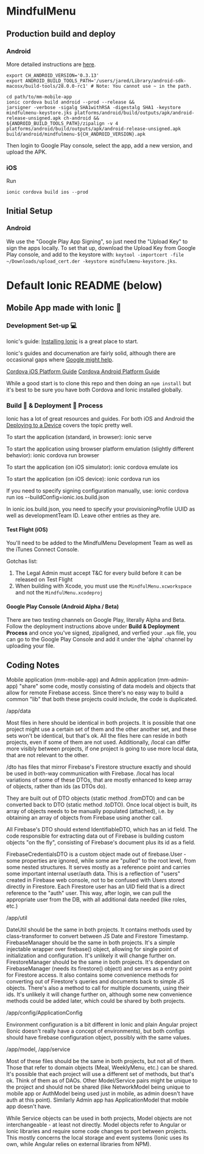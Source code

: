 # MindfulMenu

## Production build and deploy

### Android

More detailed instructions are [here](https://ionicframework.com/docs/intro/deploying/).

```
export CH_ANDROID_VERSION='0.3.13'
export ANDROID_BUILD_TOOLS_PATH='/users/jared/Library/android-sdk-macosx/build-tools/28.0.0-rc1' # Note: You cannot use ~ in the path.

cd path/to/mm-mobile-app
ionic cordova build android --prod --release &&
jarsigner -verbose -sigalg SHA1withRSA -digestalg SHA1 -keystore mindfulmenu-keystore.jks platforms/android/build/outputs/apk/android-release-unsigned.apk ch-android &&
${ANDROID_BUILD_TOOLS_PATH}/zipalign -v 4 platforms/android/build/outputs/apk/android-release-unsigned.apk build/android/mindfulmenu-${CH_ANDROID_VERSION}.apk
```

Then login to Google Play console, select the app, add a new version, and upload the APK.

### iOS

Run

```
ionic cordova build ios --prod 
```

## Initial Setup

### Android 

We use the "Google Play App Signing", so just need the "Upload Key" to sign the apps locally.  To set that up, download the Upload Key from Google Play console, and add to the keystore with: `keytool -importcert -file ~/Downloads/upload_cert.der -keystore mindfulmenu-keystore.jks`.

# Default Ionic README (below)

## Mobile App made with Ionic :iphone:

### Development Set-up :computer:

Ionic's guide: [Installing Ionic](http://ionicframework.com/docs/intro/installation/) is a great place to start.

Ionic's guides and documenation are fairly solid, although there are occasional gaps where [Google might help](http://lmgtfy.com/?q=ionic+2+development+set+up).

[Cordova iOS Platform Guide](https://cordova.apache.org/docs/en/latest/guide/platforms/ios/)
[Cordova Android Platform Guide](https://cordova.apache.org/docs/en/latest/guide/platforms/android/)

While a good start is to clone this repo and then doing an `npm install` but it's best to be sure you have both Cordova and Ionic installed globally.

### Build :hammer: & Deployment :tada: Process

Ionic has a lot of great resources and guides. For both iOS and Android the [Deploying to a Device](http://ionicframework.com/docs/intro/deploying/) covers the topic pretty well.

To start the application (standard, in browser):
ionic serve

To start the application using browser platform emulation (slightly different behavior):
ionic cordova run browser

To start the application (on iOS simulator):
ionic cordova emulate ios

To start the application (on iOS device):
ionic cordova run ios

If you need to specify signing configuration manually, use:
ionic cordova run ios --buildConfig=ionic.ios.build.json

In ionic.ios.build.json, you need to specify your provisioningProfile UUID as well as developmentTeam ID. Leave other entries as they are.

#### Test Flight (iOS)

You'll need to be added to the MindfulMenu Development Team as well as the iTunes Connect Console.

Gotchas list:

1. The Legal Admin must accept T&C for every build before it can be released on Test Flight
2. When building with Xcode, you must use the `MindfulMenu.xcworkspace` and not the `MindfulMenu.xcodeproj`

#### Google Play Console (Android Alpha / Beta)

There are two testing channels on Google Play, literally Alpha and Beta. Follow the deployment instructions above under **Build & Deployment Process** and once you've signed, zipaligned, and verfied your `.apk` file, you can go to the Google Play Console and add it under the 'alpha' channel by uploading your file.

## Coding Notes

Mobile application (mm-mobile-app) and Admin application (mm-admin-app) "share" some code, mostly consisting of data models and objects that allow for remote Firebase access. 
Since there's no easy way to build a common "lib" that both these projects could include, the code is duplicated. 

/app/data

Most files in here should be identical in both projects. It is possible that one project might use a certain set of them and the other another set, and these sets won't
be identical, but that's ok. All the files here can reside in both projects, even if some of them are not used. Additionally, /local can differ more visibly between projects,
if one project is going to use more local data, that are not relevant to the other.
  
  /dto has files that mirror Firebase's Firestore structure exactly and should be used in both-way communication with Firebase. 
  /local has local variations of some of these DTOs, that are mostly enhanced to keep array of objects, rather than ids (as DTOs do). 

  They are built out of DTO objects (static method .fromDTO) and can be converted back to DTO (static method .toDTO).
  Once local object is built, its array of objects needs to be manually populated (attached), i.e. by obtaining an array of objects from Firebase using another call.
  
All Firebase's DTO should extend IdentifiableDTO, which has an id field. The code responsible for extracting data out of Firebase is building custom objects "on the fly",
consisting of Firebase's document plus its id as a field.

FirebaseCredentialsDTO is a custom object made out of firebase.User - some properties are ignored, while some are "pulled" to the root level, from some nested structures.
It serves mostly as a reference point and carries some important internal user/auth data. This is a reflection of "users" created in Firebase web console, not to be confused
with Users stored directly in Firestore. Each Firestore user has an UID field that is a direct reference to the "auth" user. This way, after login, we can pull the appropriate
user from the DB, with all additional data needed (like roles, etc.)

/app/util

DateUtil should be the same in both projects. It contains methods used by class-transformer to convert between JS Date and Firestore Timestamp.
FirebaseManager should be the same in both projects. It's a simple injectable wrapper over firebase() object, allowing for single point of initialization and configuration.
It's unlikely it will change further on.
FirestoreManager should be the same in both projects. It's dependant on FirebaseManager (needs its firestore() object) and serves as a entry point for Firestore access.
It also contains some convenience methods for converting out of Firestore's queries and documents back to simple JS objects. There's also a method to call for multiple documents,
using their ids. It's unlikely it will change further on, although some new convenience methods could be added later, which could be shared by both projects.

/app/config/ApplicationConfig

Environment configuration is a bit different in Ionic and plain Angular project (Ionic doesn't really have a concept of environments), but both configs should have
firebase configuration object, possibly with the same values.

/app/model, /app/service

Most of these files should be the same in both projects, but not all of them. Those that refer to domain objects (Meal, WeeklyMenu, etc.) can be shared. It's possible that
each project will use a different set of methods, but that's ok. Think of them as of DAOs. Other Model/Service pairs might be unique to the project and should not be shared
(like NetworkModel being unique to mobile app or AuthModel being used just in mobile, as admin doesn't have auth at this point). Similarly Admin app has ApplicationModel that
mobile app doesn't have.

While Service objects can be used in both projects, Model objects are not interchangeable - at least not directly. Model objects refer to Angular or Ionic libraries
and require some code changes to port between projects. This mostly concerns the local storage and event systems (Ionic uses its own, while Angular relies
on external libraries from NPM). 
